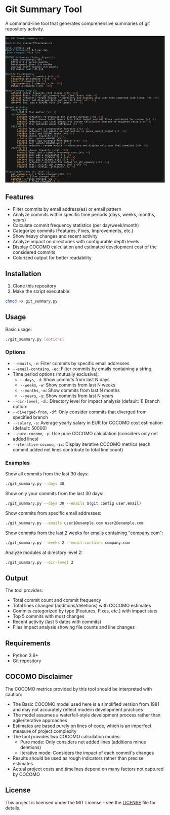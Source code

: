 # Git Summary Tool

A command-line tool that generates comprehensive summaries of git repository activity.

![Git Summary Tool Screenshot](screenshot.png)

## Features

- Filter commits by email address(es) or email pattern
- Analyze commits within specific time periods (days, weeks, months, years)
- Calculate commit frequency statistics (per day/week/month)
- Categorize commits (Features, Fixes, Improvements, etc.)
- Show heavy changes and recent activity
- Analyze impact on directories with configurable depth levels
- Display COCOMO calculation and estimated development cost of the considered commits
- Colorized output for better readability

## Installation

1. Clone this repository
2. Make the script executable:
```bash
chmod +x git_summary.py
```

## Usage

Basic usage:
```bash
./git_summary.py [options]
```

### Options

- `--emails`, `-e`: Filter commits by specific email addresses
- `--email-contains`, `-ec`: Filter commits by emails containing a string
- Time period options (mutually exclusive):
  - `--days`, `-d`: Show commits from last N days
  - `--weeks`, `-w`: Show commits from last N weeks
  - `--months`, `-m`: Show commits from last N months
  - `--years`, `-y`: Show commits from last N years
- `--dir-level`, `-dl`: Directory level for impact analysis (default: 1)
Branch option:
- `--diverged-from`, `-df`: Only consider commits that diverged from specified branch
- `--salary`, `-s`: Average yearly salary in EUR for COCOMO cost estimation (default: 50000)
- `--pure-cocomo`, `-p`: Use pure COCOMO calculation (considers only net added lines)
- `--iterative-cocomo`, `-ic`: Display iterative COCOMO metrics (each commit added net lines contribute to total line count)

### Examples

Show all commits from the last 30 days:
```bash
./git_summary.py --days 30
```

Show only your commits from the last 30 days:
```bash
./git_summary.py --days 30 --emails $(git config user.email)
```

Show commits from specific email addresses:
```bash
./git_summary.py --emails user1@example.com user2@example.com
```

Show commits from the last 2 weeks for emails containing "company.com":
```bash
./git_summary.py --weeks 2 --email-contains company.com
```

Analyze modules at directory level 2:
```bash
./git_summary.py --dir-level 2
```

## Output

The tool provides:
- Total commit count and commit frequency
- Total lines changed (additions/deletions) with COCOMO estimates
- Commits categorized by type (Features, Fixes, etc.) with impact stats
- Top 5 commits with most changes
- Recent activity (last 5 dates with commits)
- Files impact analysis showing file counts and line changes

## Requirements

- Python 3.6+
- Git repository

## COCOMO Disclaimer

The COCOMO metrics provided by this tool should be interpreted with caution:

- The Basic COCOMO model used here is a simplified version from 1981 and may not accurately reflect modern development practices
- The model assumes a waterfall-style development process rather than agile/iterative approaches
- Estimates are based purely on lines of code, which is an imperfect measure of project complexity
- The tool provides two COCOMO calculation modes:
  - Pure mode: Only considers net added lines (additions minus deletions)
  - Iterative mode: Considers the impact of each commit's changes
- Results should be used as rough indicators rather than precise estimates
- Actual project costs and timelines depend on many factors not captured by COCOMO

## License

This project is licensed under the MIT License - see the [LICENSE](LICENSE) file for details.
